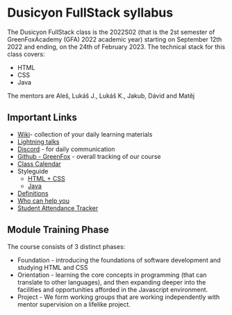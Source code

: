 # Dusicyon FullStack syllabus

The Dusicyon FullStack class is the 2022S02 (that is the 2st semester of GreenFoxAcademy (GFA) 2022 academic year) starting on September 12th 2022 and ending, on the 24th of February 2023. The technical stack for this class covers:

- HTML
- CSS
- Java

The mentors are Aleš, Lukáš J., Lukáš K., Jakub, Dávid and Matěj

## Important Links

* [Wiki](https://github.com/green-fox-academy/otocyon-mantis-syllabus/wiki)- collection of your daily learning materials
* [Lightning talks](https://docs.google.com/spreadsheets/d/1Yvm5eSdfxGAnYwK9AQYubEXEa-49MqJVmkOAH7bqjAI/edit?usp=sharing)
* [Discord](https://discord.gg/MfRJyw7c) - for daily communication
* [Github - GreenFox](https://github.com/green-fox-academy) - overall tracking of our course
* [Class Calendar](https://calendar.google.com/calendar/u/0?cid=Y18wMDYzM2U5ZWM5ZTFmZjIyZWVkOTRlY2VkMDQyOTczMGI2ZmJhNDE5NGM4N2RjNTJlNjk1ZWJiNTIwNTg3OGMwQGdyb3VwLmNhbGVuZGFyLmdvb2dsZS5jb20)
* Styleguide
  * [HTML + CSS](https://github.com/green-fox-academy/teaching-materials/blob/master/styleguide/html-css.md)
  * [Java](https://github.com/green-fox-academy/teaching-materials/blob/master/styleguide/java.md)
* [Definitions](https://github.com/green-fox-academy/definitions)
* [Who can help you](https://drive.google.com/file/d/1u7Lqe11GkgmQvddwSYRdldnspwRaWHZP/view?usp=sharing)
* [Student Attendance Tracker]()

## Module Training Phase

The course consists of 3 distinct phases:

* Foundation - introducing the foundations of software development and studying HTML and CSS
* Orientation - learning the core concepts in programming (that can translate to other languages), and then expanding deeper into the facilities and opportunities afforded in the Javascript environment.
* Project - We form working groups that are working independently with mentor supervision on a lifelike project.
